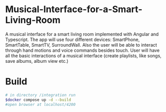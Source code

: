 # Musical-Interface-for-a-Smart-Living-Room
A musical interface for a smart living room implemented with Angular and Typescript.
The app will use four different devices: SmartPhone, SmartTable, SmartTV, SurroundWall.
Also the user will be able to interact through hand motions and voice commands besides touch.
User will have all the basic interactions of a musical interface (create playlists, like songs, save albums, album view etc.)

# **Build**<br>
```sh
# in directory /integration run 
$docker compose up -d --build
#open browser at localhost/4200
